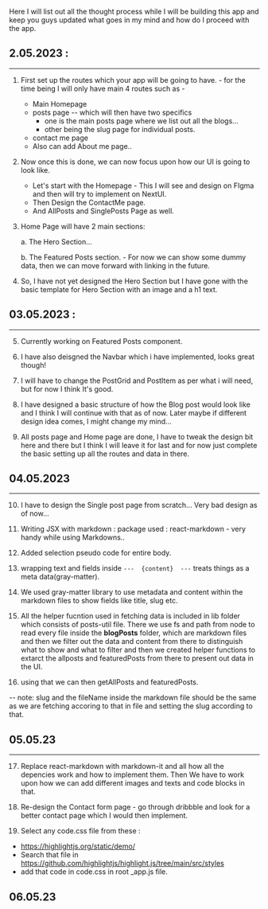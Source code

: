 Here I will list out all the thought process while I will be building this app and keep you guys updated what goes in my mind and how do I proceed with the app.

## 2.05.2023 :

---

1. First set up the routes which your app will be going to have. - for the time being I will only have main 4 routes such as -

   - Main Homepage
   - posts page -- which will then have two specifics
     - one is the main posts page where we list out all the blogs...
     - other being the slug page for individual posts.
   - contact me page
   - Also can add About me page..

2. Now once this is done, we can now focus upon how our UI is going to look like.

   - Let's start with the Homepage - This I will see and design on FIgma and then will try to implement on NextUI.
   - Then Design the ContactMe page.
   - And AllPosts and SinglePosts Page as well.

3. Home Page will have 2 main sections:

   a. The Hero Section...

   b. The Featured Posts section. - For now we can show some dummy data, then we can move forward with linking in the future.

4. So, I have not yet designed the Hero Section but I have gone with the basic template for Hero Section with an image and a h1 text.

## 03.05.2023 :

---

5. Currently working on Featured Posts component.

6. I have also deisgned the Navbar which i have implemented, looks great though!

7. I will have to change the PostGrid and PostItem as per what i will need, but for now I think It's good.

8. I have designed a basic structure of how the Blog post would look like and I think I will continue with that as of now. Later maybe if different design idea comes, I might change my mind...

9. All posts page and Home page are done, I have to tweak the design bit here and there but I think I will leave it for last and for now just complete the basic setting up all the routes and data in there.

## 04.05.2023

---

10. I have to design the Single post page from scratch... Very bad design as of now...

11. Writing JSX with markdown : package used : react-markdown - very handy while using Markdowns..

12. Added selection pseudo code for entire body.

13. wrapping text and fields inside 
 `--- 
 {content} 
 ---` treats things as a meta data(gray-matter).

 14. We used gray-matter library to use metadata and content within the markdown files to show fields like title, slug etc.

15. All the helper fucntion used in fetching data is included in lib folder which consists of posts-util file. There we use fs and path from node to read every file inside the **blogPosts** folder, which are markdown files and then we filter out the data and content from there to distinguish what to show and what to filter and then we created helper functions to extarct the allposts and featuredPosts from there to present out data in the UI.

16. using that we can then getAllPosts and featuredPosts.

-- note: slug and the fileName inside the markdown file should be the same as we are fetching accoring  to that in file and setting the slug according to that.

## 05.05.23

---

17. Replace react-markdown with markdown-it and all how all the depencies  work and how to implement them. Then We have to work upon how we can add different images and texts and code blocks in that.

18. Re-design the Contact form page - go through dribbble and look for a better contact page which I would then implement.

19. Select any code.css file from these : 

   - https://highlightjs.org/static/demo/
   - Search that file in https://github.com/highlightjs/highlight.js/tree/main/src/styles
   - add that code in code.css in root _app.js file.

## 06.05.23
